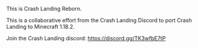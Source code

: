 This is Crash Landing Reborn. 

This is a collaborative effort from the Crash Landing Discord to port Crash Landing to Minecraft 1.18.2.

Join the Crash Landing discord: https://discord.gg/TK3wfbE7tP
